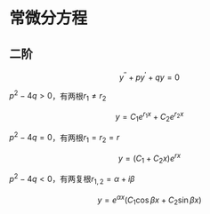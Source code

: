 # 常微分方程

## 二阶

$$
y^{\prime\prime}+py^{\prime}+qy=0
$$

$p^2-4q>0$，有两根$r_1 \ne r_2$

$$
y=C_1 e^{r_1 x}+C_2 e^{r_2 x}
$$

$p^2-4q=0$，有两根$r_1=r_2=r$

$$
y=(C_1+C_2 x)e^{rx}
$$

$p^2-4q<0$，有两复根$r_{1,2}=\alpha+i \beta$

$$
y=e^{\alpha x}(C_1 \cos \beta x+ C_2 \sin \beta x)
$$
